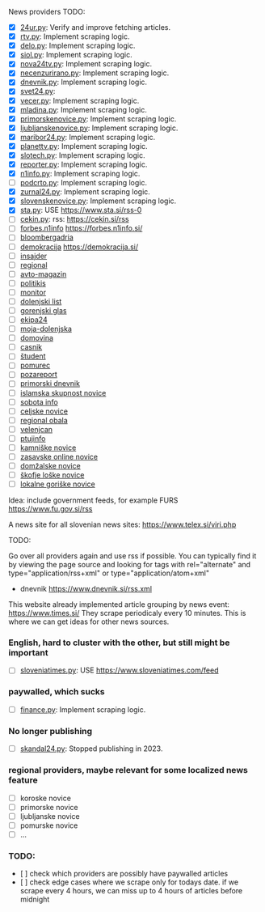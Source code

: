 News providers TODO:

- [x] [24ur.py](scraper/app/providers/_24ur.py): Verify and improve fetching
      articles.
- [x] [rtv.py](scraper/app/providers/rtv.py): Implement scraping logic.
- [x] [delo.py](scraper/app/providers/delo.py): Implement scraping logic.
- [x] [siol.py](scraper/app/providers/siol.py): Implement scraping logic.
- [x] [nova24tv.py](scraper/app/providers/nova24tv.py): Implement scraping
      logic.
- [x] [necenzurirano.py](scraper/app/providers/necenzurirano.py): Implement
      scraping logic.
- [x] [dnevnik.py](scraper/app/providers/dnevnik.py): Implement scraping logic.
- [x] [svet24.py](scraper/app/providers/svet24.py):
- [x] [vecer.py](scraper/app/providers/vecer.py): Implement scraping logic.
- [x] [mladina.py](scraper/app/providers/mladina.py): Implement scraping logic.
- [x] [primorskenovice.py](scraper/app/providers/primorskenovice.py): Implement
      scraping logic.
- [x] [ljubljanskenovice.py](scraper/app/providers/ljubljanskenovice.py):
      Implement scraping logic.
- [x] [maribor24.py](scraper/app/providers/maribor24.py): Implement scraping
      logic.
- [x] [planettv.py](scraper/app/providers/planettv.py): Implement scraping
      logic.
- [x] [slotech.py](scraper/app/providers/slotech.py): Implement scraping logic.
- [x] [reporter.py](scraper/app/providers/reporter.py): Implement scraping
      logic.
- [x] [n1info.py](scraper/app/providers/n1info.py): Implement scraping logic.
- [ ] [podcrto.py](scraper/app/providers/podcrto.py): Implement scraping logic.
- [x] [zurnal24.py](scraper/app/providers/zurnal24.py): Implement scraping
      logic.
- [x] [slovenskenovice.py](scraper/app/providers/slovenskenovice.py): Implement
      scraping logic.
- [x] [sta.py](scraper/app/providers/sta.py): USE https://www.sta.si/rss-0
- [ ] [cekin.py](scraper/app/providers/cekin.py): rss: https://cekin.si/rss
- [ ] [forbes.n1info](scraper/app/providers/forbes.n1info.py)
      https://forbes.n1info.si/
- [ ] [bloombergadria](https://si.bloombergadria.com/rss)
- [ ] [demokracija](https://demokracija.si/) https://demokracija.si/
- [ ] [insajder](https://insajder.com/)
- [ ] [regional](https://www.regionalobala.si/)
- [ ] [avto-magazin](https://avto-magazin.metropolitan.si/)
- [ ] [politikis](https://www.politikis.si/)
- [ ] [monitor](https://www.monitor.si/)
- [ ] [dolenjski list](https://dolenjskilist.svet24.si)
- [ ] [gorenjski glas](https://www.gorenjskiglas.si)
- [ ] [ekipa24](https://ekipa.svet24.si)
- [ ] [moja-dolenjska](https://moja-dolenjska.si/)
- [ ] [domovina](https://www.domovina.je/)
- [ ] [casnik](https://casnik.si)
- [ ] [študent](https://www.student.si/)
- [ ] [pomurec](https://pomurec.com/)
- [ ] [pozareport](https://pozareport.si)
- [ ] [primorski dnevnik](https://www.primorski.eu)
- [ ] [islamska skupnost novice](https://www.islamska-skupnost.si/novice/)
- [ ] [sobota info](https://sobotainfo.com/novice)
- [ ] [celjske novice](https://www.celje.info)
- [ ] [regional obala](https://www.regionalobala.si)
- [ ] [velenjcan](https://www.velenjcan.si)
- [ ] [ptujinfo](https://ptujinfo.com)
- [ ] [kamniške novice](https://www.kamnik.info/novice_kamnik/)
- [ ] [zasavske online novice](https://zon.si)
- [ ] [domžalske novice](https://www.domzalske-novice.si)
- [ ] [škofje loške novice](https://loske-novice.si)
- [ ] [lokalne goriške novice](https://www.robin.si/kategorija/lokalne-novice/)

Idea: include government feeds, for example FURS https://www.fu.gov.si/rss

A news site for all slovenian news sites: https://www.telex.si/viri.php

TODO:

Go over all providers again and use rss if possible. You can typically find it
by viewing the page source and looking for <link> tags with rel="alternate" and
type="application/rss+xml" or type="application/atom+xml"

- dnevnik https://www.dnevnik.si/rss.xml

This website already implemented article grouping by news event:
https://www.times.si/ They scrape periodicaly every 10 minutes. This is where we
can get ideas for other news sources.

### English, hard to cluster with the other, but still might be important

- [ ] [sloveniatimes.py](scraper/app/providers/sloveniatimes.py): USE
      https://www.sloveniatimes.com/feed

### paywalled, which sucks

- [ ] [finance.py](scraper/app/providers/finance.py): Implement scraping logic.

### No longer publishing

- [ ] [skandal24.py](scraper/app/providers/skandal24.py): Stopped publishing
      in 2023.

### regional providers, maybe relevant for some localized news feature

- [ ] koroske novice
- [ ] primorske novice
- [ ] ljubljanske novice
- [ ] pomurske novice
- [ ] ...

### TODO:

- [ ] check which providers are possibly have paywalled articles
- [ ] check edge cases where we scrape only for todays date. if we scrape every
  4 hours, we can miss up to 4 hours of articles before midnight
